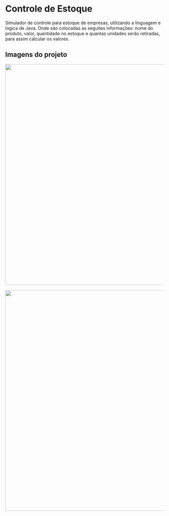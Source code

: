 <h1>Controle de Estoque</h1>
<p>Simulador de controle para estoque de empresas, utilizando a linguagem e logica de Java. Onde são colocadas as seguites informações: nome do produto, valor, quantidade no estoque e quantas unidades serão retiradas, para assim calcular os valores.</p>
<h2>Imagens do projeto</h2>
<div>
    <img length="500" width="700" src="https://github.com/user-attachments/assets/dfcec223-7f5a-4a05-ace1-64e863fa2339"/>
</div> 
<br>
<div>
    <img length="500" width="700" src="https://github.com/user-attachments/assets/4c3fd710-6bb8-43be-9a7e-473185ccf898"/>
</div> 


